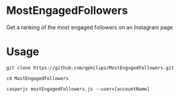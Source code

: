 # MostEngagedFollowers
Get a ranking of the most engaged followers on an Instagram page

# Usage
```
git clone https://github.com/gphilips/MostEngagedFollowers.git
```

```
cd MostEngagedFollowers
```
```
casperjs mostEngagedFollowers.js --user=[accountName]
```
